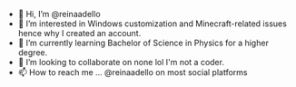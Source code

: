 - 👋 Hi, I’m @reinaadello
- 👀 I’m interested in Windows customization and Minecraft-related issues hence why I created an account.
- 🌱 I’m currently learning Bachelor of Science in Physics for a higher degree.
- 💞️ I’m looking to collaborate on none lol I'm not a coder.
- 📫 How to reach me ... @reinaadello on most social platforms

<!---
reinaadello/reinaadello is a ✨ special ✨ repository because its `README.md` (this file) appears on your GitHub profile.
You can click the Preview link to take a look at your changes.
--->
